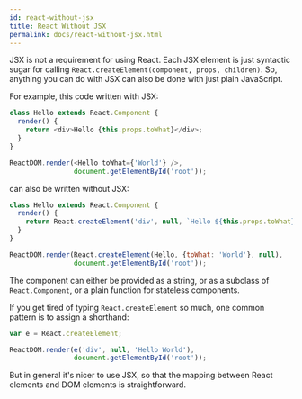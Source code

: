 ```yaml
---
id: react-without-jsx
title: React Without JSX
permalink: docs/react-without-jsx.html
---
```


JSX is not a requirement for using React. Each JSX element is just syntactic sugar for calling `React.createElement(component, props, children)`. So, anything you can do with JSX can also be done with just plain JavaScript.

For example, this code written with JSX:

```js
class Hello extends React.Component {
  render() {
    return <div>Hello {this.props.toWhat}</div>;
  }
}

ReactDOM.render(<Hello toWhat={'World'} />,
                document.getElementById('root'));
```

can also be written without JSX:

```js
class Hello extends React.Component {
  render() {
    return React.createElement('div', null, `Hello ${this.props.toWhat}`);
  }
}

ReactDOM.render(React.createElement(Hello, {toWhat: 'World'}, null),
                document.getElementById('root'));
```

The component can either be provided as a string, or as a subclass of `React.Component`, or a plain function for stateless components.

If you get tired of typing `React.createElement` so much, one common pattern is to assign a shorthand:

```js
var e = React.createElement;

ReactDOM.render(e('div', null, 'Hello World'),
                document.getElementById('root'));
```

But in general it's nicer to use JSX, so that the mapping between React elements and DOM elements is straightforward.
